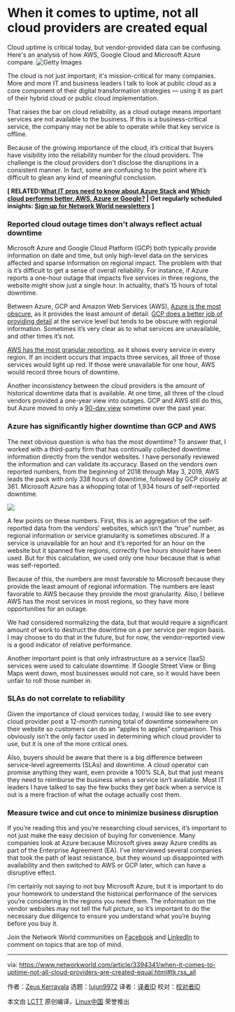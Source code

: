[#]: collector: (lujun9972)
[#]: translator: ( )
[#]: reviewer: ( )
[#]: publisher: ( )
[#]: url: ( )
[#]: subject: (When it comes to uptime, not all cloud providers are created equal)
[#]: via: (https://www.networkworld.com/article/3394341/when-it-comes-to-uptime-not-all-cloud-providers-are-created-equal.html#tk.rss_all)
[#]: author: (Zeus Kerravala https://www.networkworld.com/author/Zeus-Kerravala/)

When it comes to uptime, not all cloud providers are created equal
======
Cloud uptime is critical today, but vendor-provided data can be confusing. Here's an analysis of how AWS, Google Cloud and Microsoft Azure compare.
![Getty Images][1]

The cloud is not just important; it's mission-critical for many companies. More and more IT and business leaders I talk to look at public cloud as a core component of their digital transformation strategies — using it as part of their hybrid cloud or public cloud implementation.

That raises the bar on cloud reliability, as a cloud outage means important services are not available to the business. If this is a business-critical service, the company may not be able to operate while that key service is offline.

Because of the growing importance of the cloud, it’s critical that buyers have visibility into the reliability number for the cloud providers. The challenge is the cloud providers don't disclose the disruptions in a consistent manner. In fact, some are confusing to the point where it’s difficult to glean any kind of meaningful conclusion.

**[ RELATED:[What IT pros need to know about Azure Stack][2] and [Which cloud performs better, AWS, Azure or Google?][3] | Get regularly scheduled insights: [Sign up for Network World newsletters][4] ]**

### Reported cloud outage times don't always reflect actual downtime

Microsoft Azure and Google Cloud Platform (GCP) both typically provide information on date and time, but only high-level data on the services affected and sparse information on regional impact. The problem with that is it’s difficult to get a sense of overall reliability. For instance, if Azure reports a one-hour outage that impacts five services in three regions, the website might show just a single hour. In actuality, that’s 15 hours of total downtime.

Between Azure, GCP and Amazon Web Services (AWS), [Azure is the most obscure][5], as it provides the least amount of detail. [GCP does a better job of providing detail][6] at the service level but tends to be obscure with regional information. Sometimes it’s very clear as to what services are unavailable, and other times it’s not.

[AWS has the most granular reporting][7], as it shows every service in every region. If an incident occurs that impacts three services, all three of those services would light up red. If those were unavailable for one hour, AWS would record three hours of downtime.

Another inconsistency between the cloud providers is the amount of historical downtime data that is available. At one time, all three of the cloud vendors provided a one-year view into outages. GCP and AWS still do this, but Azure moved to only a [90-day view][5] sometime over the past year.

### Azure has significantly higher downtime than GCP and AWS

The next obvious question is who has the most downtime? To answer that, I worked with a third-party firm that has continually collected downtime information directly from the vendor websites. I have personally reviewed the information and can validate its accuracy. Based on the vendors own reported numbers, from the beginning of 2018 through May 3, 2019, AWS leads the pack with only 338 hours of downtime, followed by GCP closely at 361. Microsoft Azure has a whopping total of 1,934 hours of self-reported downtime.

![][8]

A few points on these numbers. First, this is an aggregation of the self-reported data from the vendors' websites, which isn’t the “true” number, as regional information or service granularity is sometimes obscured. If a service is unavailable for an hour and it’s reported for an hour on the website but it spanned five regions, correctly five hours should have been used. But for this calculation, we used only one hour because that is what was self-reported.

Because of this, the numbers are most favorable to Microsoft because they provide the least amount of regional information. The numbers are least favorable to AWS because they provide the most granularity. Also, I believe AWS has the most services in most regions, so they have more opportunities for an outage.

We had considered normalizing the data, but that would require a significant amount of work to destruct the downtime on a per service per region basis. I may choose to do that in the future, but for now, the vendor-reported view is a good indicator of relative performance.

Another important point is that only infrastructure as a service (IaaS) services were used to calculate downtime. If Google Street View or Bing Maps went down, most businesses would not care, so it would have been unfair to roll those number in.

### SLAs do not correlate to reliability

Given the importance of cloud services today, I would like to see every cloud provider post a 12-month running total of downtime somewhere on their website so customers can do an “apples to apples” comparison. This obviously isn’t the only factor used in determining which cloud provider to use, but it is one of the more critical ones.

Also, buyers should be aware that there is a big difference between service-level agreements (SLAs) and downtime. A cloud operator can promise anything they want, even provide a 100% SLA, but that just means they need to reimburse the business when a service isn’t available. Most IT leaders I have talked to say the few bucks they get back when a service is out is a mere fraction of what the outage actually cost them.

### Measure twice and cut once to minimize business disruption

If you’re reading this and you’re researching cloud services, it’s important to not just make the easy decision of buying for convenience. Many companies look at Azure because Microsoft gives away Azure credits as part of the Enterprise Agreement (EA). I’ve interviewed several companies that took the path of least resistance, but they wound up disappointed with availability and then switched to AWS or GCP later, which can have a disruptive effect.

I’m certainly not saying to not buy Microsoft Azure, but it is important to do your homework to understand the historical performance of the services you’re considering in the regions you need them. The information on the vendor websites may not tell the full picture, so it’s important to do the necessary due diligence to ensure you understand what you’re buying before you buy it.

Join the Network World communities on [Facebook][9] and [LinkedIn][10] to comment on topics that are top of mind.

--------------------------------------------------------------------------------

via: https://www.networkworld.com/article/3394341/when-it-comes-to-uptime-not-all-cloud-providers-are-created-equal.html#tk.rss_all

作者：[Zeus Kerravala][a]
选题：[lujun9972][b]
译者：[译者ID](https://github.com/译者ID)
校对：[校对者ID](https://github.com/校对者ID)

本文由 [LCTT](https://github.com/LCTT/TranslateProject) 原创编译，[Linux中国](https://linux.cn/) 荣誉推出

[a]: https://www.networkworld.com/author/Zeus-Kerravala/
[b]: https://github.com/lujun9972
[1]: https://images.idgesg.net/images/article/2019/02/cloud_comput_connect_blue-100787048-large.jpg
[2]: https://www.networkworld.com/article/3208029/azure-stack-microsoft-s-private-cloud-platform-and-what-it-pros-need-to-know-about-it
[3]: https://www.networkworld.com/article/3319776/the-network-matters-for-public-cloud-performance.html
[4]: https://www.networkworld.com/newsletters/signup.html
[5]: https://azure.microsoft.com/en-us/status/history/
[6]: https://status.cloud.google.com/incident/appengine/19008
[7]: https://status.aws.amazon.com/
[8]: https://images.idgesg.net/images/article/2019/05/public-cloud-downtime-100795948-large.jpg
[9]: https://www.facebook.com/NetworkWorld/
[10]: https://www.linkedin.com/company/network-world
